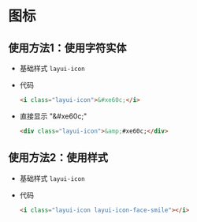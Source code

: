 # 图标

## 使用方法1：使用字符实体

*   基础样式 `layui-icon`

*   代码

    ```html
    <i class="layui-icon">&#xe60c;</i>
    ```

*   直接显示 "\&#xe60c;"

    ```html
    <div class="layui-icon">&amp;#xe60c;</div>
    ```

## 使用方法2：使用样式

*   基础样式 `layui-icon`

*   代码

    ```html
    <i class="layui-icon layui-icon-face-smile"></i>
    ```
